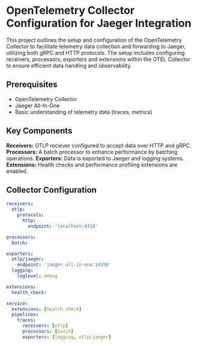 # OpenTelemetry Collector Configuration for Jaeger Integration

This project outlines the setup and configuration of the OpenTelemetry Collector to facilitate telemetry data collection and forwarding to Jaeger, utilizing both gRPC and HTTP protocols. The setup includes configuring receivers, processors, exporters and extensions within the OTEL Collector to ensure efficient data handling and observability.

## Prerequisites

- OpenTelemetry Collector
- Jaeger All-In-One
- Basic understanding of telemetry data (traces, metrics)

## Key Components

**Receivers:** OTLP receiver configured to accept data over HTTP and gRPC.
**Processors:** A batch processor to enhance performance by batching operations.
**Exporters:** Data is exported to Jaeger and logging systems.
**Extensions:** Health checks and performance profiling extensions are enabled.

## Collector Configuration

```yaml
receivers:
  otlp:
    protocols:
      http:
        endpoint: 'localhost:4318'

processors:
  batch:

exporters:
  otlp/jaeger:
    endpoint: 'jaeger-all-in-one:14250'
  logging:
    loglevel: debug

extensions:
  health_check:

service:
  extensions: [health_check]
  pipelines:
    traces:
      receivers: [otlp]
      processors: [batch]
      exporters: [logging, otlp/jaeger]
```
